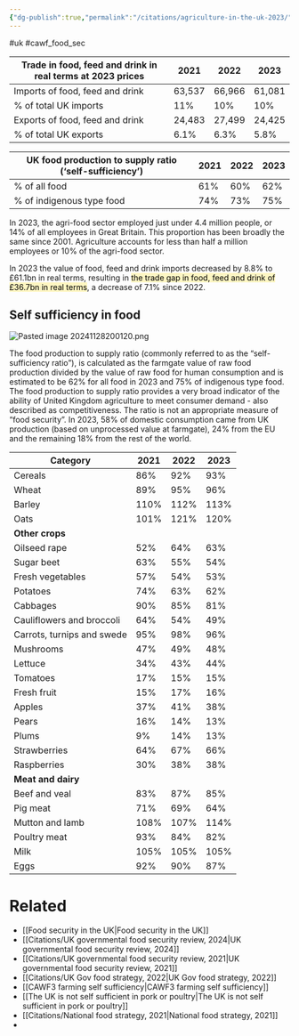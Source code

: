 ```yaml
---
{"dg-publish":true,"permalink":"/citations/agriculture-in-the-uk-2023/","created":"2024-11-28T19:50:45.228+00:00","updated":"2025-10-10T23:19:17.450+01:00"}
---
```


#uk #cawf_food_sec 

| Trade in food, feed and drink in real terms at 2023 prices  | 2021    | 2022    | 2023   |
|-------------------------------------------------------------|---------|---------|--------|
| Imports of food, feed and drink                             | 63,537  | 66,966  | 61,081 |
| % of total UK imports                                       | 11%     | 10%     | 10%    |
| Exports of food, feed and drink                             | 24,483  | 27,499  | 24,425 |
| % of total UK exports                                       | 6.1%    | 6.3%    | 5.8%   |

| UK food production to supply ratio (‘self-sufficiency’)  | 2021  | 2022  | 2023 |
|----------------------------------------------------------|-------|-------|------|
| % of all food                                            | 61%   | 60%   | 62%  |
| % of indigenous type food                                | 74%   | 73%   | 75%  |

In 2023, the agri-food sector employed just under 4.4 million people, or 14% of all employees in Great Britain. This proportion has been broadly the same since 2001. Agriculture accounts for less than half a million employees or 10% of the agri-food sector.

In 2023 the value of food, feed and drink imports decreased by 8.8% to £61.1bn in real terms, resulting in <mark style="background: #FFF3A3A6;">the trade gap in food, feed and drink of £36.7bn in real terms</mark>, a decrease of 7.1% since 2022.

## Self sufficiency in food

![Pasted image 20241128200120.png](/img/user/Pasted%20image%2020241128200120.png)

The food production to supply ratio (commonly referred to as the “self-sufficiency ratio”), is calculated as the farmgate value of raw food production divided by the value of raw food for human consumption and is estimated to be 62% for all food in 2023 and 75% of indigenous type food. The food production to supply ratio provides a very broad indicator of the ability of United Kingdom agriculture to meet consumer demand - also described as competitiveness. The ratio is not an appropriate measure of “food security”. In 2023, 58% of domestic consumption came from UK production (based on unprocessed value at farmgate), 24% from the EU and the remaining 18% from the rest of the world.

| Category                   | 2021 | 2022 | 2023 |
| -------------------------- | ---- | ---- | ---- |
| Cereals                    | 86%  | 92%  | 93%  |
| Wheat                      | 89%  | 95%  | 96%  |
| Barley                     | 110% | 112% | 113% |
| Oats                       | 101% | 121% | 120% |
| **Other crops**            |      |      |      |
| Oilseed rape               | 52%  | 64%  | 63%  |
| Sugar beet                 | 63%  | 55%  | 54%  |
| Fresh vegetables           | 57%  | 54%  | 53%  |
| Potatoes                   | 74%  | 63%  | 62%  |
| Cabbages                   | 90%  | 85%  | 81%  |
| Cauliflowers and broccoli  | 64%  | 54%  | 49%  |
| Carrots, turnips and swede | 95%  | 98%  | 96%  |
| Mushrooms                  | 47%  | 49%  | 48%  |
| Lettuce                    | 34%  | 43%  | 44%  |
| Tomatoes                   | 17%  | 15%  | 15%  |
| Fresh fruit                | 15%  | 17%  | 16%  |
| Apples                     | 37%  | 41%  | 38%  |
| Pears                      | 16%  | 14%  | 13%  |
| Plums                      | 9%   | 14%  | 13%  |
| Strawberries               | 64%  | 67%  | 66%  |
| Raspberries                | 30%  | 38%  | 38%  |
| **Meat and dairy**         |      |      |      |
| Beef and veal              | 83%  | 87%  | 85%  |
| Pig meat                   | 71%  | 69%  | 64%  |
| Mutton and lamb            | 108% | 107% | 114% |
| Poultry meat               | 93%  | 84%  | 82%  |
| Milk                       | 105% | 105% | 105% |
| Eggs                       | 92%  | 90%  | 87%  |
# Related
- [[Food security in the UK\|Food security in the UK]]
- [[Citations/UK governmental food security review, 2024\|UK governmental food security review, 2024]]
- [[Citations/UK governmental food security review, 2021\|UK governmental food security review, 2021]]
- [[Citations/UK Gov food strategy, 2022\|UK Gov food strategy, 2022]]
- [[CAWF3 farming self sufficiency\|CAWF3 farming self sufficiency]]
- [[The UK is not self sufficient in pork or poultry\|The UK is not self sufficient in pork or poultry]]
- [[Citations/National food strategy, 2021\|National food strategy, 2021]]
- 